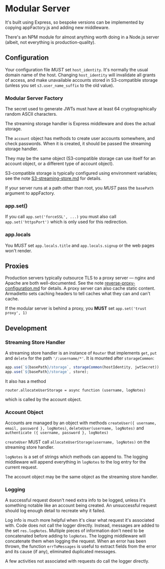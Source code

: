 # Modular Server

It's built using Express, so bespoke versions can be implemented by copying appFactory.js and adding new middleware.

There's an NPM module for almost anything worth doing in a Node.js server (albeit, not everything is production-quality).

## Configuration

Your configuration file *MUST* set `host_identity`.
It's normally the usual domain name of the host.
Changing `host_identity` will invalidate all grants of access, and make unavailable accounts stored in S3-compatible storage (unless you set `s3.user_name_suffix` to the old value).

### Modular Server Factory

The secret used to generate JWTs must have at least 64 cryptographically random ASCII characters.

The streaming storage handler is Express middleware and does the actual storage.

The `account` object has methods to create user accounts somewhere, and check passwords. When it is created, it should be passed the streaming storage handler.

They may be the same object (S3-compatible storage can use itself for an account object, or a different type of account object).

S3-compatible storage is typically configured using environment variables; see the note [S3-streaming-store.md](`./S3-streaming-store.md`) for details.

If your server runs at a path other than root, you *MUST* pass the `basePath` argument to appFactory.

### app.set()

If you call `app.set('forceSSL', ...)` you must also call `app.set('httpsPort')` which is only used for this redirection.

### app.locals

You *MUST* set `app.locals.title` and `app.locals.signup` or the web pages won't render.


## Proxies

Production servers typically outsource TLS to a proxy server — nginx and Apache are both well-documented.
See the note [reverse-proxy-configuration.md](`./reverse-proxy-configuration.md`) for details.
A proxy server can also cache static content. Armadietto sets caching headers to tell caches what they can and can't cache.

If the modular server is behind a proxy, you **MUST** set
`app.set('trust proxy', 1)`

## Development

### Streaming Store Handler

A streaming store handler is an instance of `Router` that
implements `get`, `put` and `delete` for the path
`'/:username/*'`. It is mounted after `storageCommon`:
```javascript
app.use(`${basePath}/storage`, storageCommon(hostIdentity, jwtSecret));
app.use(`${basePath}/storage`, store);
```

It also has a method
```
router.allocateUserStorage = async function (username, logNotes)
```
which is called by the account object.

### Account Object

Accounts are managed by an object with methods
`createUser({ username, email, password }, logNotes)`,
`deleteUser(username, logNotes)` and
`authenticate ({ username, password }, logNotes)`

`createUser` MUST call `allocateUserStorage(username, logNotes)`
on the streaming store handler.

`logNotes` is a set of strings which methods can append to. The logging middleware will
append everything in `logNotes` to the log entry for the current
request.

The account object may be the same object as the streaming
store handler.

### Logging

A successful request doesn't need extra info to be logged,
unless it's something notable like an account being created.
An unsuccessful request should log enough detail to recreate
why it failed.

Log info is much more helpful when it's clear what request
it's associated with. Code does not call the logger directly. Instead, messages are added to the set `res.logNotes`.
Multiple pieces of information don't need to be concatenated before adding to `logNotes`.  The logging middleware will
concatenate them when logging the request.
When an error has been thrown, the function `errToMessages`
is useful to extract fields from the error and its cause
(if any), eliminated duplicated messages.

A few activities not associated with requests do call the
logger directly.

